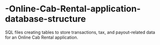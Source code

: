 # -Online-Cab-Rental-application-database-structure
SQL files creating tables to store transactions, tax, and payout-related data for an Online Cab Rental application.
